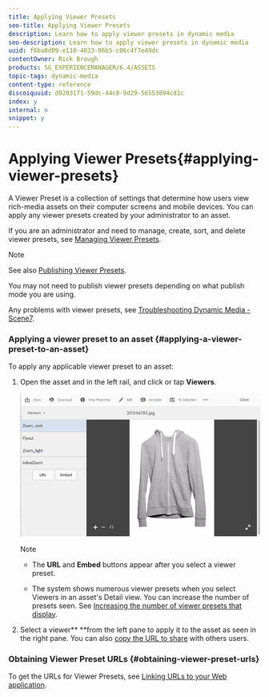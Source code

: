 ```yaml
---
title: Applying Viewer Presets
seo-title: Applying Viewer Presets
description: Learn how to apply viewer presets in dynamic media
seo-description: Learn how to apply viewer presets in dynamic media
uuid: f6ba8d09-e110-4033-96b5-c06c4f7e49dc
contentOwner: Rick Brough
products: SG_EXPERIENCEMANAGER/6.4/ASSETS
topic-tags: dynamic-media
content-type: reference
discoiquuid: d9203171-59dc-44c8-9d29-56553094cd1c
index: y
internal: n
snippet: y
---
```


# Applying Viewer Presets{#applying-viewer-presets}

A Viewer Preset is a collection of settings that determine how users view rich-media assets on their computer screens and mobile devices. You can apply any viewer presets created by your administrator to an asset.

If you are an administrator and need to manage, create, sort, and delete viewer presets, see [Managing Viewer Presets](../../assets/using/managing-viewer-presets.md).

>[!NOTE]
>
>See also [Publishing Viewer Presets](../../assets/using/managing-viewer-presets.md#publishingviewerpresets).
>
>You may not need to publish viewer presets depending on what publish mode you are using.
>
>Any problems with viewer presets, see [Troubleshooting Dynamic Media - Scene7](../../assets/using/troubleshoot-dms7.md#viewers).

### Applying a viewer preset to an asset {#applying-a-viewer-preset-to-an-asset}

To apply any applicable viewer preset to an asset:

1. Open the asset and in the left rail, and click or tap **Viewers**.

   ![](assets/chlimage_1-51.png)

   >[!NOTE]
   >
   >
   >    
   >    
   >    * The **URL** and **Embed** buttons appear after you select a viewer preset.
   >    
   >    * The system shows numerous viewer presets when you select Viewers in an asset's Detail view. You can increase the number of presets seen. See [Increasing the number of viewer presets that display](../../assets/using/managing-viewer-presets.md).
   >    
   >

1. Select a viewer** **from the left pane to apply it to the asset as seen in the right pane. You can also [copy the URL to share](../../assets/using/linking-urls-to-yourwebapplication.md) with others users.

### Obtaining Viewer Preset URLs {#obtaining-viewer-preset-urls}

To get the URLs for Viewer Presets, see [Linking URLs to your Web application](../../assets/using/linking-urls-to-yourwebapplication.md).
